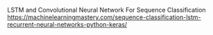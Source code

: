 LSTM and Convolutional Neural Network For Sequence Classification
https://machinelearningmastery.com/sequence-classification-lstm-recurrent-neural-networks-python-keras/